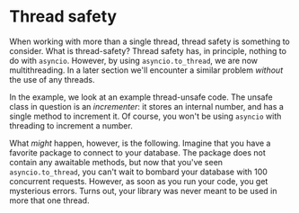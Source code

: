 # Thread safety

When working with more than a single thread, thread safety is something to consider. What is thread-safety? Thread safety has, in principle, nothing to do with `asyncio`. However, by using `asyncio.to_thread`, we are now multithreading. In a later section we'll encounter a similar problem _without_ the use of any threads.

In the example, we look at an example thread-unsafe code. The unsafe class in question is an _incrementer_: it stores an internal number, and has a single method to increment it. Of course, you won't be using `asyncio` with threading to increment a number.

What _might_ happen, however, is the following. Imagine that you have a favorite package to connect to your database. The package does not contain any awaitable methods, but now that you've seen `asyncio.to_thread`, you can't wait to bombard your database with 100 concurrent requests. However, as soon as you run your code, you get mysterious errors. Turns out, your library was never meant to be used in more that one thread.
